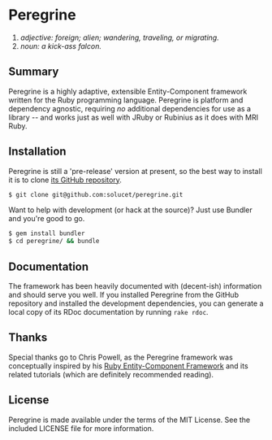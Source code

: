 # Peregrine
1. _adjective: foreign; alien; wandering, traveling, or migrating._
2. _noun: a kick-ass falcon._

## Summary
Peregrine is a highly adaptive, extensible Entity-Component framework written for the Ruby programming language. Peregrine is platform and dependency agnostic, requiring _no_ additional dependencies for use as a library -- and works just as well with JRuby or Rubinius as it does with MRI Ruby.

## Installation
Peregrine is still a 'pre-release' version at present, so the best way to install it is to clone [its GitHub repository][peregrine].

```sh
$ git clone git@github.com:solucet/peregrine.git
```

Want to help with development (or hack at the source)? Just use Bundler and you're good to go.

```sh
$ gem install bundler
$ cd peregrine/ && bundle
```

## Documentation
The framework has been heavily documented with (decent-ish) information and should serve you well. If you installed Peregrine from the GitHub repository and installed the development dependencies, you can generate a local copy of its RDoc documentation by running `rake rdoc`.

## Thanks
Special thanks go to Chris Powell, as the Peregrine framework was conceptually inspired by his [Ruby Entity-Component Framework][recf] and its related tutorials (which are definitely recommended reading).

## License
Peregrine is made available under the terms of the MIT License. See the included LICENSE file for more information.

[peregrine]: https://github.com/solucet/peregrine
[recf]:      https://github.com/cpowell/ruby-entity-component-framework